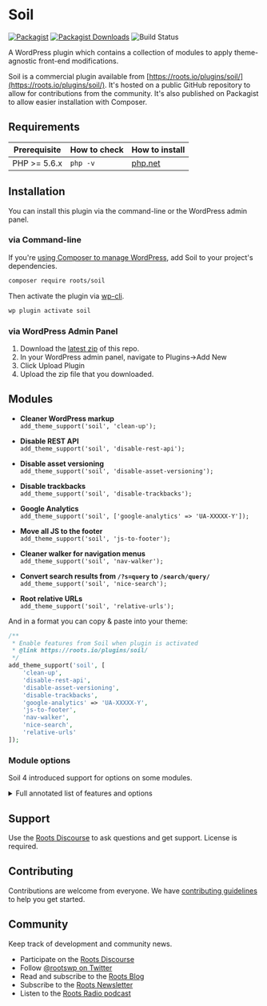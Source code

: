 # Soil
[![Packagist](https://img.shields.io/packagist/v/roots/soil.svg?style=flat-square)](https://packagist.org/packages/roots/soil)
[![Packagist Downloads](https://img.shields.io/packagist/dt/roots/soil.svg?style=flat-square)](https://packagist.org/packages/roots/soil)
![Build Status](https://github.com/roots/soil/workflows/Compatibility%20Checks/badge.svg)

A WordPress plugin which contains a collection of modules to apply theme-agnostic front-end modifications.

Soil is a commercial plugin available from [https://roots.io/plugins/soil/](https://roots.io/plugins/soil/). It's hosted on a public GitHub repository to allow for contributions from the community. It's also published on Packagist to allow easier installation with Composer.

## Requirements

<table>
  <thead>
    <tr>
      <th>Prerequisite</th>
      <th>How to check</th>
      <th>How to install</th>
    </tr>
  </thead>
  <tbody>
    <tr>
      <td>PHP &gt;= 5.6.x</td>
      <td><code>php -v</code></td>
      <td>
        <a href="http://php.net/manual/en/install.php">php.net</a>
      </td>
    </tr>
  </tbody>
</table>

## Installation

You can install this plugin via the command-line or the WordPress admin panel.

### via Command-line

If you're [using Composer to manage WordPress](https://roots.io/using-composer-with-wordpress/), add Soil to your project's dependencies.

```sh
composer require roots/soil
```

Then activate the plugin via [wp-cli](http://wp-cli.org/commands/plugin/activate/).

```sh
wp plugin activate soil
```

### via WordPress Admin Panel

1. Download the [latest zip](https://github.com/roots/soil/releases/latest) of this repo.
2. In your WordPress admin panel, navigate to Plugins->Add New
3. Click Upload Plugin
4. Upload the zip file that you downloaded.

## Modules

* **Cleaner WordPress markup**<br>
  `add_theme_support('soil', 'clean-up');`

* **Disable REST API**<br>
  `add_theme_support('soil', 'disable-rest-api');`

* **Disable asset versioning**<br>
  `add_theme_support('soil', 'disable-asset-versioning');`

* **Disable trackbacks**<br>
  `add_theme_support('soil', 'disable-trackbacks');`

* **Google Analytics**<br>
  `add_theme_support('soil', ['google-analytics' => 'UA-XXXXX-Y']);`

* **Move all JS to the footer**<br>
  `add_theme_support('soil', 'js-to-footer');`

* **Cleaner walker for navigation menus**<br>
  `add_theme_support('soil', 'nav-walker');`

* **Convert search results from `/?s=query` to `/search/query/`**<br>
  `add_theme_support('soil', 'nice-search');`

* **Root relative URLs**<br>
  `add_theme_support('soil', 'relative-urls');`

And in a format you can copy & paste into your theme:
```php
/**
 * Enable features from Soil when plugin is activated
 * @link https://roots.io/plugins/soil/
 */
add_theme_support('soil', [
    'clean-up',
    'disable-rest-api',
    'disable-asset-versioning',
    'disable-trackbacks',
    'google-analytics' => 'UA-XXXXX-Y',
    'js-to-footer',
    'nav-walker',
    'nice-search',
    'relative-urls'
]);
```

### Module options

Soil 4 introduced support for options on some modules.

<details>
<summary>Full annotated list of features and options</summary>

```php

/**
 * Enable features from Soil when plugin is activated
 * @link https://roots.io/plugins/soil/
 */
add_theme_support('soil', [
    /**
     * Clean up WordPress
     */
    'clean-up' => [
        /**
         * Obscure and suppress WordPress information.
         */
        'wp_obscurity',

        /**
         * Disable WordPress emojis.
         */
        'disable_emojis',

        /**
         * Disable Gutenberg block library CSS.
         */
        'disable_gutenberg_block_css',

        /**
         * Disable extra RSS feeds.
         */
        'disable_extra_rss',

        /**
         * Disable recent comments CSS.
         */
        'disable_recent_comments_css',

        /**
         * Disable gallery CSS.
         */
        'disable_gallery_css',

        /**
         * Clean HTML5 markup.
         */
        'clean_html5_markup',
    ],

    /**
     * Disable WordPress REST API
     */
    'disable-rest-api',

    /**
     * Remove version query string from all styles and scripts
     */
    'disable-asset-versioning',

    /**
     * Disables trackbacks/pingbacks
     */
    'disable-trackbacks',

    /**
     * Google Analytics
     */
    'google-analytics' => [
        /**
         * This is to go live with GA.
         *
         * This should probably be false in non-production.
         */
        'should_load' => false,

        /**
         * Google Analytics ID
         *
         * This is also known as your "property ID" or "measurement ID"
         *
         * Format: UA-XXXXX-Y
         */
        'google_analytics_id' => null,

        /**
         * Optimize container ID
         *
         * Format: OPT-A1B2CD (previously: GTM-A1B2CD)
         *
         * @link https://support.google.com/optimize/answer/6262084
         */
        'optimize_id' => null,

        /**
         * Anonymize user IP addresses.
         *
         * This might be required depending on region.
         *
         * @link https://github.com/roots/soil/pull/206
         */
        'anonymize_ip',
    ],

    /**
     * Moves all scripts to wp_footer action
     */
    'js-to-footer',

    /**
     * Cleaner walker for wp_nav_menu()
     */
    'nav-walker',

    /**
     * Redirects search results from /?s=query to /search/query/, converts %20 to +
     *
     * @link http://txfx.net/wordpress-plugins/nice-search/
     */
    'nice-search',

    /**
     * Convert absolute URLs to relative URLs
     *
     * Inspired by {@link https://web.archive.org/web/20180529232418/http://www.456bereastreet.com/archive/201010/how_to_make_wordpress_urls_root_relative/}
     */
    'relative-urls',
]);
```
</details>


## Support

Use the [Roots Discourse](https://discourse.roots.io/) to ask questions and get support. License is required.

## Contributing

Contributions are welcome from everyone. We have [contributing guidelines](https://github.com/roots/guidelines/blob/master/CONTRIBUTING.md) to help you get started.

## Community

Keep track of development and community news.

* Participate on the [Roots Discourse](https://discourse.roots.io/)
* Follow [@rootswp on Twitter](https://twitter.com/rootswp)
* Read and subscribe to the [Roots Blog](https://roots.io/blog/)
* Subscribe to the [Roots Newsletter](https://roots.io/subscribe/)
* Listen to the [Roots Radio podcast](https://roots.io/podcast/)
